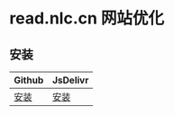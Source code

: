 # read.nlc.cn 网站优化

## 安装

| Github                                                                                                             | JsDelivr                                                                                                          |
| ------------------------------------------------------------------------------------------------------------------ | ------------------------------------------------------------------------------------------------------------------ |
| [安装](https://github.com/lukashe0908-s/tampermonkey-nlc/raw/refs/heads/main/dist/react-userscripts.user.js) | [安装](https://cdn.jsdelivr.net/gh/lukashe0908-s/tampermonkey-nlc/dist/react-userscripts.user.js) |
